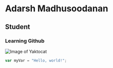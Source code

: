 # Adarsh Madhusoodanan
## Student
### Learning Github
![Image of Yaktocat](https://octodex.github.com/images/yaktocat.png)

``` javascript
var myVar = "Hello, world!";
```
